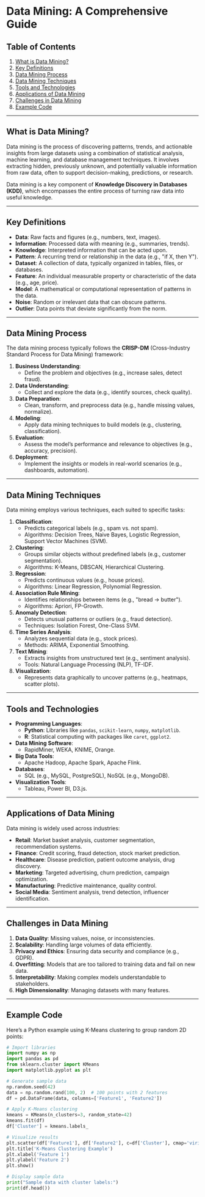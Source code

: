 # Data Mining: A Comprehensive Guide

## Table of Contents

1. [What is Data Mining?](#what-is-data-mining)
2. [Key Definitions](#key-definitions)
3. [Data Mining Process](#data-mining-process)
4. [Data Mining Techniques](#data-mining-techniques)
5. [Tools and Technologies](#tools-and-technologies)
6. [Applications of Data Mining](#applications-of-data-mining)
7. [Challenges in Data Mining](#challenges-in-data-mining)
8. [Example Code](#example-code)

---

## What is Data Mining?

Data mining is the process of discovering patterns, trends, and actionable insights from large datasets using a combination of statistical analysis, machine learning, and database management techniques. It involves extracting hidden, previously unknown, and potentially valuable information from raw data, often to support decision-making, predictions, or research.

Data mining is a key component of **Knowledge Discovery in Databases (KDD)**, which encompasses the entire process of turning raw data into useful knowledge.

---

## Key Definitions

- **Data**: Raw facts and figures (e.g., numbers, text, images).
- **Information**: Processed data with meaning (e.g., summaries, trends).
- **Knowledge**: Interpreted information that can be acted upon.
- **Pattern**: A recurring trend or relationship in the data (e.g., "if X, then Y").
- **Dataset**: A collection of data, typically organized in tables, files, or databases.
- **Feature**: An individual measurable property or characteristic of the data (e.g., age, price).
- **Model**: A mathematical or computational representation of patterns in the data.
- **Noise**: Random or irrelevant data that can obscure patterns.
- **Outlier**: Data points that deviate significantly from the norm.

---

## Data Mining Process

The data mining process typically follows the **CRISP-DM** (Cross-Industry Standard Process for Data Mining) framework:

1. **Business Understanding**:
   - Define the problem and objectives (e.g., increase sales, detect fraud).
2. **Data Understanding**:
   - Collect and explore the data (e.g., identify sources, check quality).
3. **Data Preparation**:
   - Clean, transform, and preprocess data (e.g., handle missing values, normalize).
4. **Modeling**:
   - Apply data mining techniques to build models (e.g., clustering, classification).
5. **Evaluation**:
   - Assess the model’s performance and relevance to objectives (e.g., accuracy, precision).
6. **Deployment**:
   - Implement the insights or models in real-world scenarios (e.g., dashboards, automation).

---

## Data Mining Techniques

Data mining employs various techniques, each suited to specific tasks:

1. **Classification**:
   - Predicts categorical labels (e.g., spam vs. not spam).
   - Algorithms: Decision Trees, Naive Bayes, Logistic Regression, Support Vector Machines (SVM).
2. **Clustering**:
   - Groups similar objects without predefined labels (e.g., customer segmentation).
   - Algorithms: K-Means, DBSCAN, Hierarchical Clustering.
3. **Regression**:
   - Predicts continuous values (e.g., house prices).
   - Algorithms: Linear Regression, Polynomial Regression.
4. **Association Rule Mining**:
   - Identifies relationships between items (e.g., "bread → butter").
   - Algorithms: Apriori, FP-Growth.
5. **Anomaly Detection**:
   - Detects unusual patterns or outliers (e.g., fraud detection).
   - Techniques: Isolation Forest, One-Class SVM.
6. **Time Series Analysis**:
   - Analyzes sequential data (e.g., stock prices).
   - Methods: ARIMA, Exponential Smoothing.
7. **Text Mining**:
   - Extracts insights from unstructured text (e.g., sentiment analysis).
   - Tools: Natural Language Processing (NLP), TF-IDF.
8. **Visualization**:
   - Represents data graphically to uncover patterns (e.g., heatmaps, scatter plots).

---

## Tools and Technologies

- **Programming Languages**:
  - **Python**: Libraries like `pandas`, `scikit-learn`, `numpy`, `matplotlib`.
  - **R**: Statistical computing with packages like `caret`, `ggplot2`.
- **Data Mining Software**:
  - RapidMiner, WEKA, KNIME, Orange.
- **Big Data Tools**:
  - Apache Hadoop, Apache Spark, Apache Flink.
- **Databases**:
  - SQL (e.g., MySQL, PostgreSQL), NoSQL (e.g., MongoDB).
- **Visualization Tools**:
  - Tableau, Power BI, D3.js.

---

## Applications of Data Mining

Data mining is widely used across industries:

- **Retail**: Market basket analysis, customer segmentation, recommendation systems.
- **Finance**: Credit scoring, fraud detection, stock market prediction.
- **Healthcare**: Disease prediction, patient outcome analysis, drug discovery.
- **Marketing**: Targeted advertising, churn prediction, campaign optimization.
- **Manufacturing**: Predictive maintenance, quality control.
- **Social Media**: Sentiment analysis, trend detection, influencer identification.

---

## Challenges in Data Mining

1. **Data Quality**: Missing values, noise, or inconsistencies.
2. **Scalability**: Handling large volumes of data efficiently.
3. **Privacy and Ethics**: Ensuring data security and compliance (e.g., GDPR).
4. **Overfitting**: Models that are too tailored to training data and fail on new data.
5. **Interpretability**: Making complex models understandable to stakeholders.
6. **High Dimensionality**: Managing datasets with many features.

---

## Example Code

Here’s a Python example using K-Means clustering to group random 2D points:

```python
# Import libraries
import numpy as np
import pandas as pd
from sklearn.cluster import KMeans
import matplotlib.pyplot as plt

# Generate sample data
np.random.seed(42)
data = np.random.rand(100, 2)  # 100 points with 2 features
df = pd.DataFrame(data, columns=['Feature1', 'Feature2'])

# Apply K-Means clustering
kmeans = KMeans(n_clusters=3, random_state=42)
kmeans.fit(df)
df['Cluster'] = kmeans.labels_

# Visualize results
plt.scatter(df['Feature1'], df['Feature2'], c=df['Cluster'], cmap='viridis')
plt.title('K-Means Clustering Example')
plt.xlabel('Feature 1')
plt.ylabel('Feature 2')
plt.show()

# Display sample data
print("Sample data with cluster labels:")
print(df.head())
```
